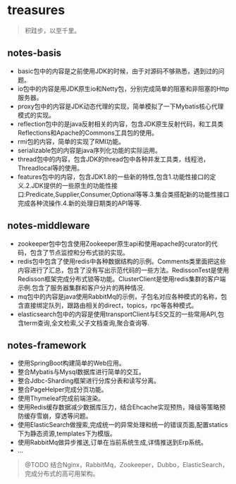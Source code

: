# treasures
> 积跬步，以至千里。
## notes-basis
  * basic包中的内容是之前使用JDK的时候，由于对源码不够熟悉，遇到过的问题。
  * io包中的内容是用JDK原生io和Netty包，分别完成简单的阻塞和非阻塞的Http服务器。
  * proxy包中的内容是JDK动态代理的实现，简单模拟了一下Mybatis核心代理模式的实现。
  * reflection包中的是java反射相关的内容，包含JDK原生反射代码，和工具类Reflections和Apache的Commons工具包的使用。
  * rmi包的内容，简单的实现了RMI功能。
  * serializable包的内容是java序列化功能的实际运用。
  * thread包中的内容，包含JDK的thread包中各种并发工具类，线程池，Threadlocal等的使用。
  * features包中的内容，包含JDK1.8的一些新的特性,包含1.功能性接口的定义.2.JDK提供的一些原生的功能性接口:Predicate,Supplier,Consumer,Optional等等.3.集合类搭配新的功能性接口完成各种流操作.4.新的处理日期类的API等等.
  
## notes-middleware
 * zookeeper包中包含使用Zookeeper原生api和使用apache的curator的代码，包含了节点监控和分布式锁的实现。
 * redis包中包含了使用redis中各种数据结构的示例。Comments类里面把这些内容进行了汇总，包含了没有写出示范代码的一些方法。RedissonTest是使用Redisson框架完成分布式锁等功能。ClusterClient是使用redis集群的客户端示例.包含了服务器集群和客户分片的两种情况.
 * mq包中的内容是java使用RabbitMq的示例，子包名对应各种模式的名称，包含直接绑定队列，跟路由相关的direct，topics，rpc等各种模式。
 * elasticsearch包中的内容是使用transportClient与ES交互的一些常用API,包含term查询,全文检索,父子文档查询,聚合查询等.
  
## notes-framework
  * 使用SpringBoot构建简单的Web应用。
  * 整合Mybatis与Mysql数据库进行简单的交互。
  * 整合Jdbc-Sharding框架进行分库分表和读写分离。
  * 整合PageHelper完成分页功能。
  * 使用Thymeleaf完成前端渲染。
  * 使用Redis缓存数据减少数据库压力，结合Ehcache实现预热，降级等策略预防缓存雪崩，穿透等问题。
  * 使用ElasticSearch做搜索,完成统一的异常处理和统一的错误页面,配置statics下为静态资源,templates下为模版。
  * 使用RabbitMq做异步推送,订单在当前系统生成,详情推送到Erp系统。
  * ...
  > @TODO 结合Nginx，RabbitMq，Zookeeper，Dubbo，ElasticSearch，完成分布式的高可用架构。


